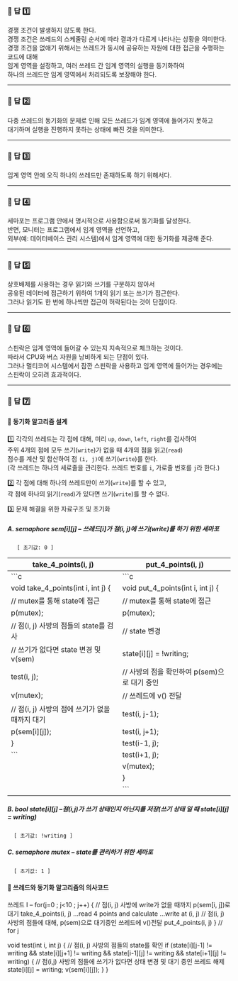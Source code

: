 ### 📌 답 1️⃣  
경쟁 조건이 발생하지 않도록 한다.  
경쟁 조건은 쓰레드의 스케줄링 순서에 따라 결과가 다르게 나타나는 상황을 의미한다.  
경쟁 조건을 없애기 위해서는 쓰레드가 동시에 공유하는 자원에 대한 접근을 수행하는 코드에 대해  
임계 영역을 설정하고, 여러 쓰레드 간 임계 영역의 실행을 동기화하여  
하나의 쓰레드만 임계 영역에서 처리되도록 보장해야 한다.  

---

### 📌 답 2️⃣  
다중 쓰레드의 동기화의 문제로 인해 모든 쓰레드가 임계 영역에 들어가지 못하고  
대기하며 실행을 진행하지 못하는 상태에 빠진 것을 의미한다.  

---

### 📌 답 3️⃣  
임계 영역 안에 오직 하나의 쓰레드만 존재하도록 하기 위해서다.  

---

### 📌 답 4️⃣  
세마포는 프로그램 안에서 명시적으로 사용함으로써 동기화를 달성한다.  
반면, 모니터는 프로그램에서 임계 영역을 선언하고,  
외부(예: 데이터베이스 관리 시스템)에서 임계 영역에 대한 동기화를 제공해 준다.  

---

### 📌 답 5️⃣  
상호배제를 사용하는 경우 읽기와 쓰기를 구분하지 않아서  
공유된 데이터에 접근하기 위하여 1개의 읽기 또는 쓰기가 접근한다.  
그러나 읽기도 한 번에 하나씩만 접근이 허락된다는 것이 단점이다.  

---

### 📌 답 6️⃣  
스핀락은 임계 영역에 들어갈 수 있는지 지속적으로 체크하는 것이다.  
따라서 CPU와 버스 자원을 낭비하게 되는 단점이 있다.  
그러나 멀티코어 시스템에서 잠깐 스핀락을 사용하고 임계 영역에 들어가는 경우에는  
스핀락이 오히려 효과적이다.  

---

### 📌 답 7️⃣  
#### 🔹 동기화 알고리즘 설계  
1️⃣ 각각의 쓰레드는 각 점에 대해, 미리 `up`, `down`, `left`, `right`를 검사하여  
   주위 4개의 점에 모두 쓰기(`write`)가 없을 때 4개의 점을 읽고(`read`)  
   점수를 계산 및 합산하여 점 `(i, j)`에 쓰기(`write`)를 한다.  
   (각 쓰레드는 하나의 세로줄을 관리한다. 쓰레드 번호를 `i`, 가로줄 번호를 `j`라 한다.)  

2️⃣ 각 점에 대해 하나의 쓰레드만이 쓰기(`write`)를 할 수 있고,  
   각 점에 하나의 읽기(`read`)가 있다면 쓰기(`write`)를 할 수 없다.  

3️⃣ 문제 해결을 위한 자료구조 및 초기화

##### A. semaphore sem[i][j] – 쓰레드[i]가 점(i, j)에 쓰기(write)를 하기 위한 세마포 
       [ 초기값: 0 ] 

| **take_4_points(i, j)** | **put_4_points(i, j)** |
|------------------------|----------------------|
| ```c                 | ```c                 |
| void take_4_points(int i, int j) { | void put_4_points(int i, int j) { |
|     // mutex를 통해 state에 접근 |     // mutex를 통해 state에 접근 |
|     p(mutex); |     p(mutex); |
|     // 점(i, j) 사방의 점들의 state를 검사 |     // state 변경 |
|     // 쓰기가 없다면 state 변경 및 v(sem) |     state[i][j] = !writing; |
|     test(i, j); |     // 사방의 점을 확인하여 p(sem)으로 대기 중인 |
|     v(mutex); |     // 쓰레드에 v() 전달 |
|     // 점(i, j) 사방의 점에 쓰기가 없을 때까지 대기 |     test(i, j-1); |
|     p(sem[i][j]); |     test(i, j+1); |
| } |     test(i-1, j); |
| ``` |     test(i+1, j); |
| |     v(mutex); |
| | } |
| | ``` |


##### B. bool state[i][j] –점(i,j)가 쓰기 상태인지 아닌지를 저장(쓰기 상태 일 때 state[i][j] = writing)  
      [ 초기값: !writing ]


##### C. semaphore mutex – state를 관리하기 위한 세마포
      [ 초기값: 1 ]


#### 🔹 쓰레드와 동기화 알고리즘의 의사코드

쓰레드 I –
for(j=0 ; j<10 ; j++) {
	// 점(i, j) 사방에 write가 없을 때까지 p(sem[i, j])로 대기
	take_4_points(i, j)
		…read 4 points and calculate
		…write at (i, j)
	// 점(i, j) 사방의 점들에 대해, p(sem)으로 대기중인 쓰레드에 v()전달
	put_4_points(i, j)
} // for j



void test(int i, int j) {
    // 점(i, j) 사방의 점들의 state를 확인
    if (state[i][j-1] != writing &&
        state[i][j+1] != writing &&
        state[i-1][j] != writing &&
        state[i+1][j] != writing) {
        // 점(i,j) 사방의 점들에 쓰기가 없다면 상태 변경 및 대기 중인 쓰레드 해제
        state[i][j] = writing;
        v(sem[i][j]);
    }
}


